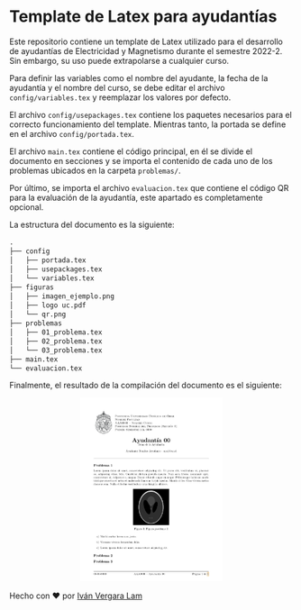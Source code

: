 # Template de Latex para ayudantías

Este repositorio contiene un template de Latex utilizado para el desarrollo de ayudantías de Electricidad y Magnetismo durante el semestre 2022-2. Sin embargo, su uso puede extrapolarse a cualquier curso.

Para definir las variables como el nombre del ayudante, la fecha de la ayudantía y el nombre del curso, se debe editar el archivo `config/variables.tex` y reemplazar los valores por defecto.

El archivo `config/usepackages.tex` contiene los paquetes necesarios para el correcto funcionamiento del template. Mientras tanto, la portada se define en el archivo `config/portada.tex`.

El archivo `main.tex` contiene el código principal, en él se divide el documento en secciones y se importa el contenido de cada uno de los problemas ubicados en la carpeta `problemas/`.

Por último, se importa el archivo `evaluacion.tex` que contiene el código QR para la evaluación de la ayudantía, este apartado es completamente opcional.

La estructura del documento es la siguiente:

    .
    ├── config
    │   ├── portada.tex
    │   ├── usepackages.tex
    │   └── variables.tex
    ├── figuras
    │   ├── imagen_ejemplo.png
    │   ├── logo uc.pdf
    │   └── qr.png
    ├── problemas
    │   ├── 01_problema.tex
    │   ├── 02_problema.tex
    │   └── 03_problema.tex
    ├── main.tex
    └── evaluacion.tex

Finalmente, el resultado de la compilación del documento es el siguiente:

<div style="text-align:center;">
  <img src="ayudantias_ivl.jpg" alt="Image 1" style="display:inline-block; width:50%;">
</div>

Hecho con :heart: por [Iván Vergara Lam](https://github.com/ivanvlam)